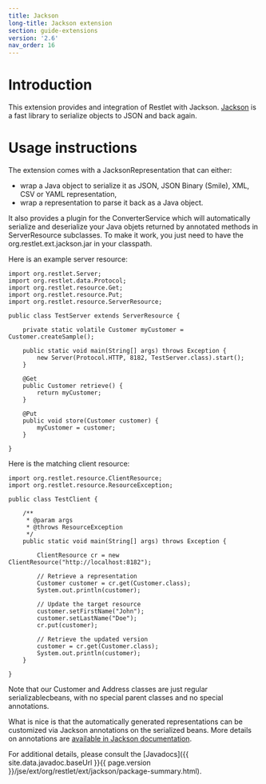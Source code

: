```yaml
---
title: Jackson
long-title: Jackson extension
section: guide-extensions
version: '2.6'
nav_order: 16
---
```

# Introduction

This extension provides and integration of Restlet with Jackson. [Jackson](http://wiki.fasterxml.com/JacksonHome)
is a fast library to serialize objects to JSON and back again.

# Usage instructions

The extension comes with a JacksonRepresentation that can either:
*   wrap a Java object to serialize it as JSON, JSON Binary (Smile), XML, CSV or YAML representation,
*   wrap a representation to parse it back as a Java object.

It also provides a plugin for the ConverterService which will automatically serialize and deserialize your Java objets returned by annotated methods in ServerResource subclasses. To make it work, you just need to have the org.restlet.ext.jackson.jar in your classpath.

Here is an example server resource:

<pre class="language-java"><code class="language-java">import org.restlet.Server;
import org.restlet.data.Protocol;
import org.restlet.resource.Get;
import org.restlet.resource.Put;
import org.restlet.resource.ServerResource;

public class TestServer extends ServerResource {

    private static volatile Customer myCustomer = Customer.createSample();

    public static void main(String[] args) throws Exception {
        new Server(Protocol.HTTP, 8182, TestServer.class).start();
    }

    @Get
    public Customer retrieve() {
        return myCustomer;
    }

    @Put
    public void store(Customer customer) {
        myCustomer = customer;
    }

}
</code></pre>

Here is the matching client resource:

<pre class="language-java"><code class="language-java">import org.restlet.resource.ClientResource;
import org.restlet.resource.ResourceException;

public class TestClient {

    /**
     * @param args
     * @throws ResourceException
     */
    public static void main(String[] args) throws Exception {

        ClientResource cr = new ClientResource("http://localhost:8182");

        // Retrieve a representation
        Customer customer = cr.get(Customer.class);
        System.out.println(customer);

        // Update the target resource
        customer.setFirstName("John");
        customer.setLastName("Doe");
        cr.put(customer);

        // Retrieve the updated version
        customer = cr.get(Customer.class);
        System.out.println(customer);
    }

}
</code></pre>

Note that our Customer and Address classes are just regular serializablecbeans, with no special parent classes and no special annotations.

What is nice is that the automatically generated representations can be customized via Jackson annotations on the serialized beans. More details on annotations are [available in Jackson documentation](http://wiki.fasterxml.com/JacksonInFiveMinutes).

For additional details, please consult the
[Javadocs]({{ site.data.javadoc.baseUrl }}{{ page.version }}/jse/ext/org/restlet/ext/jackson/package-summary.html).
